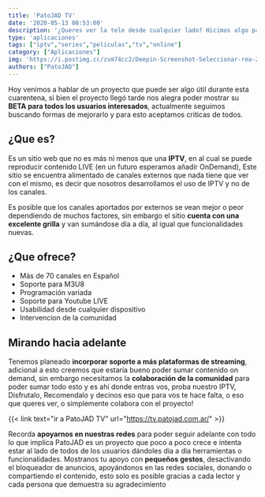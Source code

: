 ```yaml
---
title: 'PatoJAD TV'
date: '2020-05-13 08:53:00'
description: '¿Queres ver la tele desde cualquier lado? Hicimos algo para que puedas llevar la tele a donde vayas'
type: 'aplicaciones'
tags: ["iptv","series","peliculas","tv","online"]
category: ["Aplicaciones"]
img: 'https://i.postimg.cc/zvm74cc2/Deepin-Screenshot-Seleccionar-rea-20200513085251.png'
authors: ["PatoJAD"]
---
```


Hoy venimos a hablar de un proyecto que puede ser algo útil durante esta cuarentena, si bien el proyecto llegó tarde nos alegra poder mostrar su **BETA para todos los usuarios interesados**, actualmente seguimos buscando formas de mejorarlo y para esto aceptamos criticas de todos.




## ¿Que es?



Es un sitio web que no es más ni menos que una **IPTV**, en al cual se puede reproducir contenido LIVE (en un futuro esperamos añadir OnDemand), Este sitio se encuentra alimentado de canales externos que nada tiene que ver con el mismo, es decir que nosotros desarrollamos el uso de IPTV y no de los canales.

Es posible que los canales aportados por externos se vean mejor o peor dependiendo de muchos factores, sin embargo el sitio **cuenta con una excelente grilla** y van sumándose día a día, al igual que funcionalidades nuevas.




## ¿Que ofrece?



* Más de 70 canales en Español
* Soporte para M3U8
* Programación variada
* Soporte para Youtube LIVE
* Usabilidad desde cualquier dispositivo
* Intervencion de la comunidad




## Mirando hacia adelante



Tenemos planeado **incorporar soporte a más plataformas de streaming**, adicional a esto creemos que estaría bueno poder sumar contenido on demand, sin embargo necesitamos la **colaboración de la comunidad** para poder sumar todo esto y es ahí donde entras vos, proba nuestro IPTV, Disfrutalo, Recomendalo y decinos eso que para vos te hace falta, o eso que queres ver, o simplemente colabora con el proyecto!


{{< link text="ir a PatoJAD TV" url="https://tv.patojad.com.ar/" >}}


Recorda **apoyarnos en nuestras redes** para poder seguir adelante con todo lo que implica PatoJAD es un proyecto que poco a poco crece e intenta estar al lado de todos de los usuarios dándoles dia a dia herramientas o funcionalidades. Mostranos tu apoyo con **pequeños gestos**, desactivando el bloqueador de anuncios, apoyándonos en las redes sociales, donando o compartiendo el contenido, esto solo es posible gracias a cada lector y cada persona que demuestra su agradecimiento
